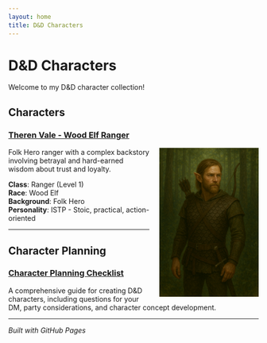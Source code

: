 ```yaml
---
layout: home
title: D&D Characters
---
```


# D&D Characters

Welcome to my D&D character collection!

## Characters

### [Theren Vale - Wood Elf Ranger](ranger-character.md)

<img src="ranger-folk-hero-wood-elf.png" alt="Theren Vale Avatar" width="200" style="float: right; margin-left: 20px;">

Folk Hero ranger with a complex backstory involving betrayal and hard-earned wisdom about trust and loyalty.

**Class**: Ranger (Level 1)  
**Race**: Wood Elf  
**Background**: Folk Hero  
**Personality**: ISTP - Stoic, practical, action-oriented

---

## Character Planning

### [Character Planning Checklist](character-planning.md)
A comprehensive guide for creating D&D characters, including questions for your DM, party considerations, and character concept development.

---

*Built with GitHub Pages*